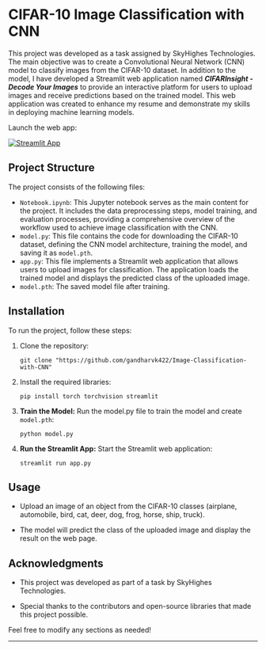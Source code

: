 # CIFAR-10 Image Classification with CNN

This project was developed as a task assigned by SkyHighes Technologies. The main objective was to create a Convolutional Neural Network (CNN) model to classify images from the CIFAR-10 dataset. In addition to the model, I have developed a Streamlit web application named ***CIFARInsight - Decode Your Images*** to provide an interactive platform for users to upload images and receive predictions based on the trained model. This web application was created to enhance my resume and demonstrate my skills in deploying machine learning models.

Launch the web app:

[![Streamlit App](https://static.streamlit.io/badges/streamlit_badge_black_white.svg)](https://cifarinsight.streamlit.app/)

## Project Structure

The project consists of the following files:

- `Notebook.ipynb`: This Jupyter notebook serves as the main content for the project. It includes the data preprocessing steps, model training, and evaluation processes, providing a comprehensive overview of the workflow used to achieve image classification with the CNN.
- `model.py`: This file contains the code for downloading the CIFAR-10 dataset, defining the CNN model architecture, training the model, and saving it as `model.pth`.
- `app.py`: This file implements a Streamlit web application that allows users to upload images for classification. The application loads the trained model and displays the predicted class of the uploaded image.
- `model.pth`: The saved model file after training.

## Installation

To run the project, follow these steps:

1. Clone the repository:
   ```
   git clone "https://github.com/gandharvk422/Image-Classification-with-CNN"
   ```

2. Install the required libraries:
    ```
    pip install torch torchvision streamlit
    ```

3. **Train the Model:** Run the model.py file to train the model and create `model.pth`:
    ```
    python model.py
    ```

4. **Run the Streamlit App:** Start the Streamlit web application:
    ```
    streamlit run app.py
    ```

## Usage

* Upload an image of an object from the CIFAR-10 classes (airplane, automobile, bird, cat, deer, dog, frog, horse, ship, truck).

* The model will predict the class of the uploaded image and display the result on the web page.

## Acknowledgments

* This project was developed as part of a task by SkyHighes Technologies.

* Special thanks to the contributors and open-source libraries that made this project possible.

Feel free to modify any sections as needed!
<hr>
